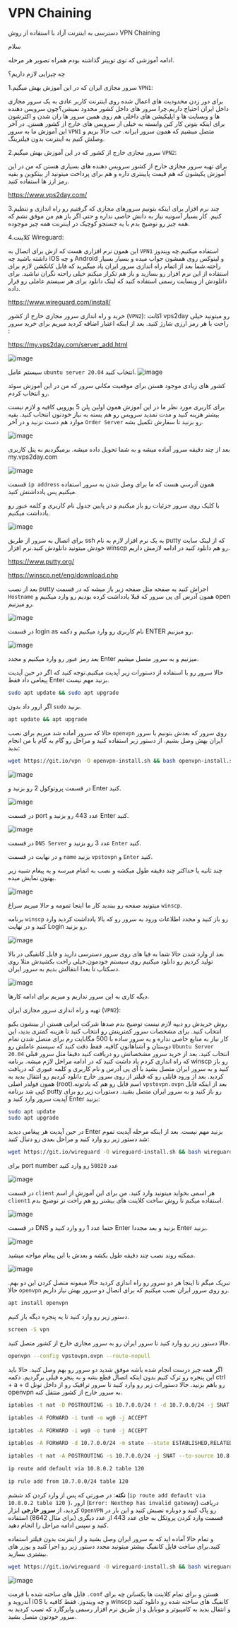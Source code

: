 # VPN Chaining
دسترسی به اینترنت آزاد با استفاده از روش VPN Chaining

سلام

ادامه آموزشی که توی توییتر گذاشته بودم همراه تصویر هر مرحله.

چه چیزایی لازم داریم؟

1.سرور مجازی ایران که در این آموزش بهش میگیم `VPN1`:

برای دور زدن محدودیت های اعمال شده روی اینترنت کاربر عادی به یک سرور مجازی داخل ایران احتیاج داریم.چرا سرور های داخل کشور محدود نمیشن؟چون سرویس دهنده ها و وبسایت ها و اپلیکیشن های داخلی هم روی همین سرور ها ران شدن و اکثرشون برای اینکه بتونن کار کنن وابسته به خیلی از سرویس های خارج از کشور هستن.
در آخر این آموزش ما به سرور `VPN1` متصل میشیم که همون سرور ایرانه. خب حالا بریم و وصلش کنیم به اینترنت بدون فیلترینگ.


2.سرور مجازی خارج از کشور که در این آموزش بهش میگیم `VPN2`:

برای تهیه سرور مجازی خارج از کشور سرویس دهنده های بسیاری هستن که من در این آموزش یکیشون که هم قیمت پایینتری داره و هم برای پرداخت میتونید از بیتکوین و بقیه رمز ارز ها استفاده کنید.

https://www.vps2day.com/

3.چند نرم افزار برای اینکه بتونیم سرورهای مجازی که گرفتیم رو راه اندازی و تنظیم کنیم. کار بسیار آسونیه نیاز به دانش خاصی نداره و حتی اگر باز هم من موفق نشم که همه چیز رو توضیح بدم با یه جستجو کوچیک در اینترنت همه چیز موجوده.

4.کلاینت Wireguard:

این همون نرم افزاری هست که ازش برای اتصال به `VPN1` استفاده میکنیم.چه ویندوز داشته باشید چه iOS و چه Android و لینوکس روی همشون جواب میده و بسیار بسیار راحته.شما بعد از اتمام راه اندازی سرور ایران یاد میگیرید که فایل کانکشن لازم برای استفاده از این نرم افزار رو بسازید و باز هم تکرار میکنم خیلی راحته نگران نباشید.
برای دانلودش از وبسایت رسمی استفاده کنید که لینک دانلود برای هر سیستم عاملی رو قرار داده.

https://www.wireguard.com/install/

خرید و راه اندازی  سرور مجازی خارح از کشور (`VPN2`):
اکانت vps2day رو میتونید خیلی راحت با هر رمز ارزی شارژ کنید. بعد از اینکه اعتبار اضافه کردید میریم برای خرید سرور :

https://my.vps2day.com/server_add.html

![image](https://user-images.githubusercontent.com/105618808/168515438-8baa623b-94c7-467c-9cc5-c7e20da3fdd1.png)

سیستم عامل `ubuntu server 20.04` انتخاب کنید.
![image](https://user-images.githubusercontent.com/105618808/168515709-29420de5-3c95-4a03-b27a-92f6c1779d86.png)


کشور های زیادی موجود هستن برای موقعیت مکانی سرور که من در این آموزش سوئد رو انتخاب کردم.

برای کاربری مورد نظر ما  در این آموزش همون اولین پلن 5 یورویی کافیه و لازم نیست بیشتر هزینه کنید و مدت تمدید سرویس رو هم بسته به نیاز خودتون انتخاب کنید.
بقیه موارد هم دست نزنید و در آخر `Order Server` رو بزنید تا سفارش تکمیل بشه.

![image](https://user-images.githubusercontent.com/105618808/168516587-c9a9cd2e-696c-4c7d-aae9-ba6ea19c70c9.png)


بعد از چند دقیقه سرور آماده میشه و به شما تحویل داده میشه. برمیگردیم به پنل کاربری my.vps2day.com

![image](https://user-images.githubusercontent.com/105618808/168516827-44a06e19-2962-4aab-b1f2-37c3fb427200.png)

قسمت `ip address` همون آدرسی هست که ما برای وصل شدن به سرور استفاده میکنیم پس یادداشتش کنید.

با کلیک روی سرور جزئیات رو باز میکنیم و در پایین جدول نام کاربری و کلمه عبور رو یادداشت میکنیم.

![image](https://user-images.githubusercontent.com/105618808/168517145-0c3a5dd1-ca38-4fa9-aac8-5f3a7b4d6833.png)

برای اتصال به سرور از طریق ssh به یک نرم افزار لازم به نام putty که از لینک سایت خودش میتونید دانلودش کنید.نرم افزار winscp رو هم دانلود کنید در ادامه لازمش داریم.

https://www.putty.org/

https://winscp.net/eng/download.php

بعد از نصب putty اجراش کنید یه صفحه مثل صفحه زیر باز میشه که در قسمت `Hostname` همون آدرس آی پی سرور که قبلا یادداشت کرده بودیم رو وارد میکنیم و open رو میزنیم. 


![image](https://user-images.githubusercontent.com/105618808/168518043-ab3066e1-acaa-4e90-ab19-03fe33d28f29.png)


 در قسمت login as نام کاربری رو وارد میکنیم و دکمه ENTER رو میزنیم.

 ![image](https://user-images.githubusercontent.com/105618808/168518294-5130cc40-905a-43b4-878b-23c18606ef95.png)


بعد رمز عبور رو وارد میکنیم و مجدد Enter میزنیم و به سرور متصل میشیم.

حالا سرور رو با استفاده از دستورات زیر آپدیت میکنیم.توجه کنید که اگر در حین آپدیت پیغامی داد فقط Enter بزنید مهم نیست.

```bash
sudo apt update && sudo apt upgrade
```
اگر ارور داد بدون `sudo` بزنید.

```bash
apt update && apt upgrade
```

حالا که سرور آماده شد میریم برای نصب `openvpn` روی سرور که بعدش بتونیم با سرور ایران بهش وصل بشیم.
از دستور زیر استفاده کنید و مراحل رو گام به گام با من انجام بدید:

```bash
wget https://git.io/vpn -O openvpn-install.sh && bash openvpn-install.sh
```

![image](https://user-images.githubusercontent.com/105618808/168518912-fdb67d69-4514-4b01-9da4-b32f07186ef6.png)

در قسمت پروتوکول 2 رو بزنید و Enter کنید.


![image](https://user-images.githubusercontent.com/105618808/168519064-8f91423f-3fc7-4828-89f1-a09b8963e254.png)

در قسمت port عدد 443 رو بزنید و Enter کنید.

![image](https://user-images.githubusercontent.com/105618808/168519149-b6955a4d-2744-412b-98f1-05b3f4baf2c2.png)

در قسمت `DNS Server` عدد 3 رو بزنید و `Enter` کنید.

و در نهایت در قسمت `name` بزنید `vpstovpn` و `Enter` کنید.

چند ثانیه یا حداکثر چند دقیقه طول میکشه و نصب به اتمام میرسه و یه پیغام شبیه زیر بهتون نمایش میده.

![image](https://user-images.githubusercontent.com/105618808/168519395-2b99f8f3-4b33-43b8-88fe-fb1e7a3e02ea.png)

میتونید صفحه رو ببندید کار ما اینجا تمومه و حالا میریم سراغ `winscp`.

برنامه `winscp` رو باز کنید و مجدد اطلاعات ورود به سرور رو که بالا یادداشت کردید وارد کنید و در نهایت Login رو بزنید.

![image](https://user-images.githubusercontent.com/105618808/168519757-032d553c-85af-4586-8e57-4caa905756ba.png)

بعد از وارد شدن حالا شما به فیا های روی سرور دسترسی دارید و فایل کانفیگی در بالا تولید کردیم رو دانلود میکنیم روی سیستم خودمون.خیلی راحت بکشیدش مثلا روی دسکتاپ تا بعدا انتقالش بدیم به سرور ایران.


![image](https://user-images.githubusercontent.com/105618808/168536198-cdd23f03-c8a7-46a3-bc7a-f37b3b9b1f20.png)

دیگه کاری به این سرور نداریم و میریم برای ادامه کارها.

تهیه و راه اندازی سرور مجازی ایران (`VPN2`):

روش خریدش رو دیپه لازم نیست توضیح بدم صدها شرکت ایرانی هستن از بینشون یکیو انتخاب کنید.
برای مشخصات سرور کمترینش رو انتخاب کنید تا هزینه کمتری بدید، این کار نیاز به منابع خاصی نداره و یه سرور ساده با 500 مگابایت رم برای متصل شدن تمام دوستان و آشناهاتون کافیه.
فقط دقت کنید که سیستم عاملش رو `Ubuntu Server 20.04` انتخاب کنید.
بعد از خرید سرور مشخصاتش رو دریافت کنید دقیقا مثل سرور قبلی که راه اندازی کردم یاد داشت کنید که در ادامه مراحل لازم میشه.
برنامه winscp رو باز کنید و به سرور ایران متصل بشید با آی پی آدرس و نام کاربری و کلمه عبوری که دریافت کردید.
بعد از ورود فایلی رو که قبلتر از روی سرور خارج دانلود کردیم رو انتقال بدید به همون فولدر اصلی (root).اسم فایل رو هم که یادتونه `vpstovpn.ovpn`
بعد از اینکه فایل کپی شد برنامه putty رو باز کنید و به سرور ایران متصل بشید.
دستورات زیر رو برای آپدیت سرور وارد کنید و Enter بزنید:

```bash
sudo apt update
sudo apt upgrade 
```

در حین آپدیت هر پیغامی دیدید Enter بزنید مهم نیست.
بعد از اینکه مرحله آپدیت تموم شد دستور زیر رو وارد کنید و مراحل بعدی رو دنبال کنید:

```bash
wget https://git.io/wireguard -O wireguard-install.sh && bash wireguard-install.sh
```

برای port number عدد `50820` رو وارد کنید

![image](https://user-images.githubusercontent.com/105618808/168539758-5b4b641a-3297-4f57-81a0-e4ceb6c5e26c.png)

در قسمت `client` هر اسمی بخواید میتونید وارد کنید. من برای این آموزش از اسم `client1` استفاده میکنم تا روش ساخت کلاینت های بیشتر رو هم راحت تر توضیح بدم.

![image](https://user-images.githubusercontent.com/105618808/168540156-86b292fb-e7ee-4680-8ef9-4de1cfdd96ac.png)

در قسمت DNS حتما عدد 1 رو وارد کنید و Enter بزنید و بعد مجددا Enter بزنید.

![image](https://user-images.githubusercontent.com/105618808/168540269-b5ddebd0-c198-40d3-8889-a125494b028d.png)

ممکنه روند نصب چند دقیقه طول بکشه و بعدش با این پیغام مواجه میشید.

![image](https://user-images.githubusercontent.com/105618808/168540590-e64d845c-00e2-4d03-8810-35fd57235686.png)

تبریک میگم تا اینجا هر دو سرور رو راه اندازی کردید حالا میمونه متصل کردن این دو بهم.
حالا `openvpn` رو روی سرور ایران نصب میکنیم که برای اتصال دو سرور بهش نیاز داریم.
```bash
apt install openvpn 
```

دستور زیر رو وارد کنید تا یه پنجره دیگه باز کنیم.
```bash
screen -S vpn
```

حالا دستور زیر رو وارد کنید تا سرور ایران رو به سرور مجازی خارج از کشور متصل کنید.

```bash
openvpn --config vpstovpn.ovpn --route-nopull
```

اگر همه چیز درست انجام شده باشه موفق شدید دو سرور رو بهم وصل کنید. حالا باید این پنجره رو ترک کنیم بدون اینکه اتصال قطع بشه و به پنجره قبلی برگردیم.
دکمه ctrl + a + d رو باهم بزنید.
حالا دستورات زیر رو وارد کنید تا سرور ترافیک رو از داخل تونل openvpn به سرور خارج از کشور منتقل کنه.

```bash
iptables -t nat -D POSTROUTING -s 10.7.0.0/24 ! -d 10.7.0.0/24 -j SNAT --to-source YOUR_IRAN_SERVER_IP

iptables -A FORWARD -i tun0 -o wg0 -j ACCEPT

iptables -A FORWARD -i wg0 -o tun0 -j ACCEPT 

iptables -A FORWARD -d 10.7.0.0/24 -m state --state ESTABLISHED,RELATED -j ACCEPT

iptables -t nat -A POSTROUTING -s 10.7.0.0/24 -j SNAT --to-source 10.8.0.2

ip route add default via 10.8.0.2 table 120 

ip rule add from 10.7.0.0/24 table 120 
```

**نکته**: در صورتی که پس از وارد کردن کد ششم (`ip route add default via 10.8.0.2 table 120 `)، ارور (`Error: Nexthop has invalid gateway`) دریافت کردید، از **سرور خارجی** ابزار `OpenVPN` رو پاک کنید و دوباره نصبش کنید و این بار در قسمت وارد کردن پروتکل به جای عدد 443 از عدد دیگری (برای مثال 8642) استفاده کنید و سپس ادامه مراحل را انجام دهید.


و تمام حالا آماده اید که به سرور ایران وصل بشید و از اینترنت بدون فیلتر استفاده کنید.برای ساخت فایل کانفیگ بیشتر میتونید مجدد دستور زیر رو اجرا کنید و یوزر های بیشتری بسازید.

```bash
wget https://git.io/wireguard -O wireguard-install.sh && bash wireguard-install.sh
```

![image](https://user-images.githubusercontent.com/105618808/168543062-77f6f538-fd67-4fa4-b20c-79c29b6de1c6.png)

فایل های ساخته شده با فرمت `.conf` هستن و برای تمام کلاینت ها یکسانن چه برای آندروید و iOS و چه ویندوز. فقط کافیه با winscp کانفیگ های ساخته شده رو دانلود کنید و انتقال بدید به کامپیوتر و موبایل و از طریق نرم افزار رسمی وایرگارد که نصب کردید به سرور خودتون متصل بشید.
